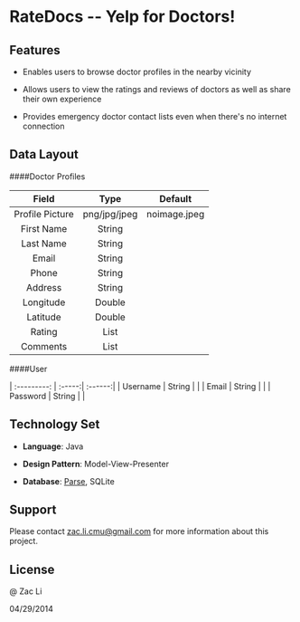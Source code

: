 RateDocs -- Yelp for Doctors!
==========================

## Features

- Enables users to browse doctor profiles in the nearby vicinity

- Allows users to view the ratings and reviews of doctors as well as share their own experience

- Provides emergency doctor contact lists even when there's no internet connection

## Data Layout

####Doctor Profiles

| Field       | Type   | Default  |
| :---------: | :-----:| :------:|
| Profile Picture| png/jpg/jpeg |  noimage.jpeg     |
| First Name       | String |      |
| Last Name       | String |     |
| Email       | String |       |
| Phone       | String |       |
| Address       | String |       |
| Longitude       | Double |       |
| Latitude       | Double |       |
| Rating       | List<Integer> |       |
| Comments       | List<String> |       |

####User

| :---------: | :-----:| :------:|
| Username       | String |     |
| Email       | String |       |
| Password       | String |       |

## Technology Set
- **Language**: Java

- **Design Pattern**: Model-View-Presenter

- **Database**: [Parse](https://parse.com/), SQLite

## Support  

Please contact zac.li.cmu@gmail.com for more information about this project.

## License

@ Zac Li 

04/29/2014
